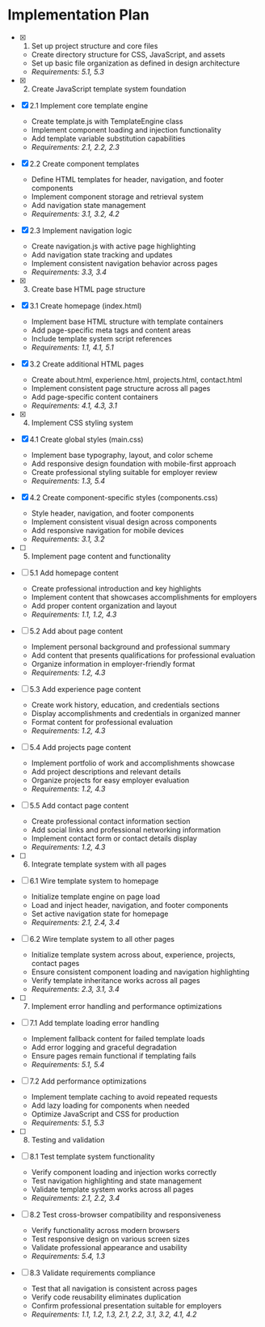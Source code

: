 # Implementation Plan

- [x] 1. Set up project structure and core files


  - Create directory structure for CSS, JavaScript, and assets
  - Set up basic file organization as defined in design architecture
  - _Requirements: 5.1, 5.3_

- [x] 2. Create JavaScript template system foundation




- [x] 2.1 Implement core template engine


  - Create template.js with TemplateEngine class
  - Implement component loading and injection functionality
  - Add template variable substitution capabilities
  - _Requirements: 2.1, 2.2, 2.3_

- [x] 2.2 Create component templates


  - Define HTML templates for header, navigation, and footer components
  - Implement component storage and retrieval system
  - Add navigation state management
  - _Requirements: 3.1, 3.2, 4.2_

- [x] 2.3 Implement navigation logic


  - Create navigation.js with active page highlighting
  - Add navigation state tracking and updates
  - Implement consistent navigation behavior across pages
  - _Requirements: 3.3, 3.4_

- [x] 3. Create base HTML page structure





- [x] 3.1 Create homepage (index.html)


  - Implement base HTML structure with template containers
  - Add page-specific meta tags and content areas
  - Include template system script references
  - _Requirements: 1.1, 4.1, 5.1_

- [x] 3.2 Create additional HTML pages


  - Create about.html, experience.html, projects.html, contact.html
  - Implement consistent page structure across all pages
  - Add page-specific content containers
  - _Requirements: 4.1, 4.3, 3.1_

- [x] 4. Implement CSS styling system





- [x] 4.1 Create global styles (main.css)


  - Implement base typography, layout, and color scheme
  - Add responsive design foundation with mobile-first approach
  - Create professional styling suitable for employer review
  - _Requirements: 1.3, 5.4_

- [x] 4.2 Create component-specific styles (components.css)


  - Style header, navigation, and footer components
  - Implement consistent visual design across components
  - Add responsive navigation for mobile devices
  - _Requirements: 3.1, 3.2_

- [ ] 5. Implement page content and functionality
- [ ] 5.1 Add homepage content
  - Create professional introduction and key highlights
  - Implement content that showcases accomplishments for employers
  - Add proper content organization and layout
  - _Requirements: 1.1, 1.2, 4.3_

- [ ] 5.2 Add about page content
  - Implement personal background and professional summary
  - Add content that presents qualifications for professional evaluation
  - Organize information in employer-friendly format
  - _Requirements: 1.2, 4.3_

- [ ] 5.3 Add experience page content
  - Create work history, education, and credentials sections
  - Display accomplishments and credentials in organized manner
  - Format content for professional evaluation
  - _Requirements: 1.2, 4.3_

- [ ] 5.4 Add projects page content
  - Implement portfolio of work and accomplishments showcase
  - Add project descriptions and relevant details
  - Organize projects for easy employer evaluation
  - _Requirements: 1.2, 4.3_

- [ ] 5.5 Add contact page content
  - Create professional contact information section
  - Add social links and professional networking information
  - Implement contact form or contact details display
  - _Requirements: 1.2, 4.3_

- [ ] 6. Integrate template system with all pages
- [ ] 6.1 Wire template system to homepage
  - Initialize template engine on page load
  - Load and inject header, navigation, and footer components
  - Set active navigation state for homepage
  - _Requirements: 2.1, 2.4, 3.4_

- [ ] 6.2 Wire template system to all other pages
  - Initialize template system across about, experience, projects, contact pages
  - Ensure consistent component loading and navigation highlighting
  - Verify template inheritance works across all pages
  - _Requirements: 2.3, 3.1, 3.4_

- [ ] 7. Implement error handling and performance optimizations
- [ ] 7.1 Add template loading error handling
  - Implement fallback content for failed template loads
  - Add error logging and graceful degradation
  - Ensure pages remain functional if templating fails
  - _Requirements: 5.1, 5.4_

- [ ] 7.2 Add performance optimizations
  - Implement template caching to avoid repeated requests
  - Add lazy loading for components when needed
  - Optimize JavaScript and CSS for production
  - _Requirements: 5.1, 5.3_

- [ ] 8. Testing and validation
- [ ] 8.1 Test template system functionality
  - Verify component loading and injection works correctly
  - Test navigation highlighting and state management
  - Validate template system works across all pages
  - _Requirements: 2.1, 2.2, 3.4_

- [ ] 8.2 Test cross-browser compatibility and responsiveness
  - Verify functionality across modern browsers
  - Test responsive design on various screen sizes
  - Validate professional appearance and usability
  - _Requirements: 5.4, 1.3_

- [ ] 8.3 Validate requirements compliance
  - Test that all navigation is consistent across pages
  - Verify code reusability eliminates duplication
  - Confirm professional presentation suitable for employers
  - _Requirements: 1.1, 1.2, 1.3, 2.1, 2.2, 3.1, 3.2, 4.1, 4.2_